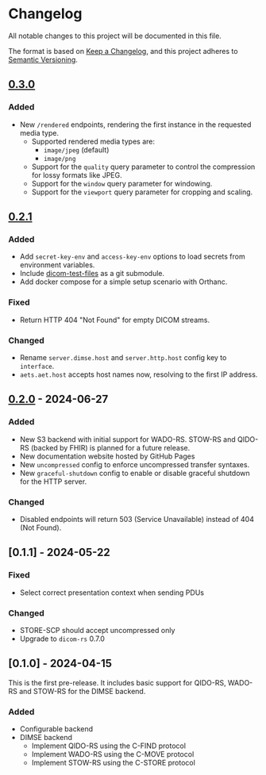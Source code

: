 # Changelog

All notable changes to this project will be documented in this file.

The format is based on [Keep a Changelog](https://keepachangelog.com/en/1.1.0/),
and this project adheres to [Semantic Versioning](https://semver.org/spec/v2.0.0.html).

## [0.3.0]

### Added

- New `/rendered` endpoints, rendering the first instance in the requested media type.
    - Supported rendered media types are:
        - `image/jpeg` (default)
        - `image/png`
    - Support for the `quality` query parameter to control the compression for lossy formats like JPEG.
    - Support for the `window` query parameter for windowing.
    - Support for the `viewport` query parameter for cropping and scaling.

## [0.2.1]

### Added

- Add `secret-key-env` and `access-key-env` options to load secrets from environment variables.
- Include [dicom-test-files](https://github.com/robyoung/dicom-test-files) as a git submodule.
- Add docker compose for a simple setup scenario with Orthanc.

### Fixed

- Return HTTP 404 "Not Found" for empty DICOM streams.

### Changed

- Rename `server.dimse.host` and `server.http.host` config key to `interface`.
- `aets.aet.host` accepts host names now, resolving to the first IP address.

## [0.2.0] - 2024-06-27

### Added

- New S3 backend with initial support for WADO-RS. STOW-RS and QIDO-RS (backed by FHIR) is planned for a future
  release.
- New documentation website hosted by GitHub Pages
- New `uncompressed` config to enforce uncompressed transfer syntaxes.
- New `graceful-shutdown` config to enable or disable graceful shutdown for the HTTP server.

### Changed

- Disabled endpoints will return 503 (Service Unavailable) instead of 404 (Not Found).

## [0.1.1] - 2024-05-22

### Fixed

- Select correct presentation context when sending PDUs

### Changed

- STORE-SCP should accept uncompressed only
- Upgrade to `dicom-rs` 0.7.0

## [0.1.0] - 2024-04-15

This is the first pre-release.
It includes basic support for QIDO-RS, WADO-RS and STOW-RS for the DIMSE backend.

### Added

- Configurable backend
- DIMSE backend
    - Implement QIDO-RS using the C-FIND protocol
    - Implement WADO-RS using the C-MOVE protocol
    - Implement STOW-RS using the C-STORE protocol

[0.2.0]: https://github.com/UMEssen/DICOM-RST/releases/tag/v0.2.0

[0.2.1]: https://github.com/UMEssen/DICOM-RST/releases/tag/v0.2.1

[0.3.0]: https://github.com/UMEssen/DICOM-RST/releases/tag/v0.3.0
